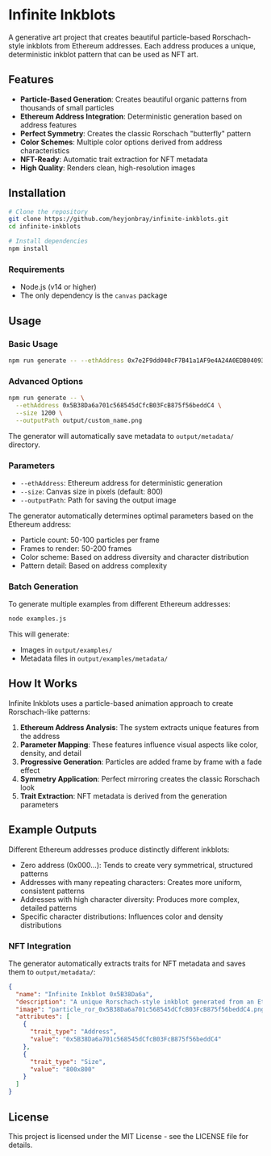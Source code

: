 # Infinite Inkblots

A generative art project that creates beautiful particle-based Rorschach-style inkblots from Ethereum addresses. Each address produces a unique, deterministic inkblot pattern that can be used as NFT art.

## Features

- **Particle-Based Generation**: Creates beautiful organic patterns from thousands of small particles
- **Ethereum Address Integration**: Deterministic generation based on address features
- **Perfect Symmetry**: Creates the classic Rorschach "butterfly" pattern
- **Color Schemes**: Multiple color options derived from address characteristics
- **NFT-Ready**: Automatic trait extraction for NFT metadata
- **High Quality**: Renders clean, high-resolution images

## Installation

```bash
# Clone the repository
git clone https://github.com/heyjonbray/infinite-inkblots.git
cd infinite-inkblots

# Install dependencies
npm install
```

### Requirements

- Node.js (v14 or higher)
- The only dependency is the `canvas` package

## Usage

### Basic Usage

```bash
npm run generate -- --ethAddress 0x7e2F9dd040cF7B41a1AF9e4A24A0EDB04093dDa1
```

### Advanced Options

```bash
npm run generate -- \
  --ethAddress 0x5B38Da6a701c568545dCfcB03FcB875f56beddC4 \
  --size 1200 \
  --outputPath output/custom_name.png
```

The generator will automatically save metadata to `output/metadata/` directory.

### Parameters

- `--ethAddress`: Ethereum address for deterministic generation
- `--size`: Canvas size in pixels (default: 800)
- `--outputPath`: Path for saving the output image

The generator automatically determines optimal parameters based on the Ethereum address:

- Particle count: 50-100 particles per frame
- Frames to render: 50-200 frames
- Color scheme: Based on address diversity and character distribution
- Pattern detail: Based on address complexity

### Batch Generation

To generate multiple examples from different Ethereum addresses:

```bash
node examples.js
```

This will generate:

- Images in `output/examples/`
- Metadata files in `output/examples/metadata/`

## How It Works

Infinite Inkblots uses a particle-based animation approach to create Rorschach-like patterns:

1. **Ethereum Address Analysis**: The system extracts unique features from the address
2. **Parameter Mapping**: These features influence visual aspects like color, density, and detail
3. **Progressive Generation**: Particles are added frame by frame with a fade effect
4. **Symmetry Application**: Perfect mirroring creates the classic Rorschach look
5. **Trait Extraction**: NFT metadata is derived from the generation parameters

## Example Outputs

Different Ethereum addresses produce distinctly different inkblots:

- Zero address (0x000...): Tends to create very symmetrical, structured patterns
- Addresses with many repeating characters: Creates more uniform, consistent patterns
- Addresses with high character diversity: Produces more complex, detailed patterns
- Specific character distributions: Influences color and density distributions

### NFT Integration

The generator automatically extracts traits for NFT metadata and saves them to `output/metadata/`:

```json
{
  "name": "Infinite Inkblot 0x5B38Da6a",
  "description": "A unique Rorschach-style inkblot generated from an Ethereum address",
  "image": "particle_ror_0x5B38Da6a701c568545dCfcB03FcB875f56beddC4.png",
  "attributes": [
    {
      "trait_type": "Address",
      "value": "0x5B38Da6a701c568545dCfcB03FcB875f56beddC4"
    },
    {
      "trait_type": "Size",
      "value": "800x800"
    }
  ]
}
```

## License

This project is licensed under the MIT License - see the LICENSE file for details.
